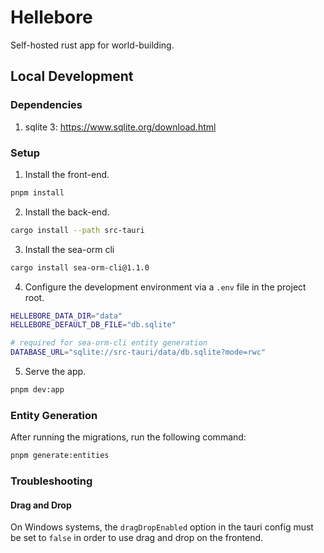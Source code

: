 # Hellebore

Self-hosted rust app for world-building.

## Local Development

### Dependencies

1. sqlite 3: https://www.sqlite.org/download.html

### Setup

1. Install the front-end.

```sh
pnpm install
```

2. Install the back-end.

```sh
cargo install --path src-tauri
```

3. Install the sea-orm cli

```sh
cargo install sea-orm-cli@1.1.0
```

4. Configure the development environment via a `.env` file in the project root.

```sh
HELLEBORE_DATA_DIR="data"
HELLEBORE_DEFAULT_DB_FILE="db.sqlite"

# required for sea-orm-cli entity generation
DATABASE_URL="sqlite://src-tauri/data/db.sqlite?mode=rwc"
```

5. Serve the app.

```sh
pnpm dev:app
```

### Entity Generation

After running the migrations, run the following command:

```sh
pnpm generate:entities
```

### Troubleshooting

#### Drag and Drop

On Windows systems, the `dragDropEnabled` option in the tauri config must be set to `false` in order to use drag and drop on the frontend.
